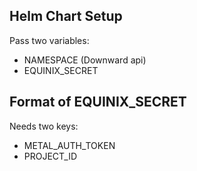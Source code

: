 ## Helm Chart Setup
Pass two variables:
* NAMESPACE (Downward api)
* EQUINIX_SECRET


## Format of EQUINIX_SECRET

Needs two keys:
* METAL_AUTH_TOKEN
* PROJECT_ID